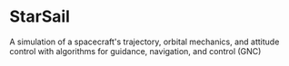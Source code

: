 # StarSail
A simulation of a spacecraft's trajectory, orbital mechanics, and attitude control with algorithms for guidance, navigation, and control (GNC)
